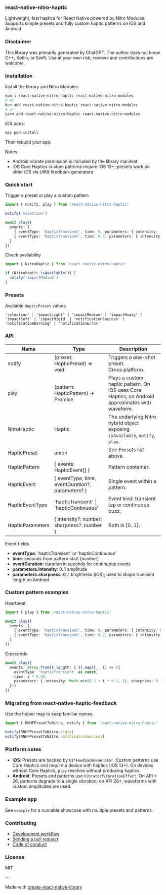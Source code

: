 ### react-native-nitro-haptic

Lightweight, fast haptics for React Native powered by Nitro Modules. Supports simple presets and fully custom haptic patterns on iOS and Android.

### Disclaimer

This library was primarily generated by ChatGPT. The author does not know C++, Kotlin, or Swift. Use at your own risk; reviews and contributions are welcome.

### Installation

Install the library and Nitro Modules:

```bash
npm i react-native-nitro-haptic react-native-nitro-modules
# or
bun add react-native-nitro-haptic react-native-nitro-modules
# or
yarn add react-native-nitro-haptic react-native-nitro-modules
```

iOS pods:

```bash
npx pod-install
```

Then rebuild your app.

Notes
- Android vibrate permission is included by the library manifest
- iOS Core Haptics custom patterns require iOS 13+; presets work on older iOS via UIKit feedback generators

### Quick start

Trigger a preset or play a custom pattern

```ts
import { notify, play } from 'react-native-nitro-haptic'

notify('selection')

await play({
  events: [
    { eventType: 'hapticTransient', time: 0, parameters: { intensity: 1, sharpness: 0.6 } },
    { eventType: 'hapticTransient', time: 0.2, parameters: { intensity: 0.8, sharpness: 0.3 } }
  ]
})
```

Check availability

```ts
import { NitroHaptic } from 'react-native-nitro-haptic'

if (NitroHaptic.isAvailable()) {
  notify('impactMedium')
}
```

### Presets

Available `HapticPreset` values

```
'selection' | 'impactLight' | 'impactMedium' | 'impactHeavy' | 'impactSoft' | 'impactRigid' | 'notificationSuccess' | 'notificationWarning' | 'notificationError'
```

### API

| Name | Type | Description |
| --- | --- | --- |
| notify | (preset: HapticPreset) => void | Triggers a one-shot preset. Cross‑platform. |
| play | (pattern: HapticPattern) => Promise<void> | Plays a custom haptic pattern. On iOS uses Core Haptics; on Android approximates with waveform. |
| NitroHaptic | Haptic | The underlying Nitro hybrid object exposing `isAvailable`, `notify`, `play`. |
| HapticPreset | union | See Presets list above. |
| HapticPattern | { events: HapticEvent[] } | Pattern container. |
| HapticEvent | { eventType, time, eventDuration?, parameters? } | Single event within a pattern. |
| HapticEventType | 'hapticTransient' \| 'hapticContinuous' | Event kind: transient tap or continuous buzz. |
| HapticParameters | { intensity?: number; sharpness?: number } | Both in [0..1]. |

Event fields
- **eventType**: 'hapticTransient' or 'hapticContinuous'
- **time**: seconds from pattern start (number)
- **eventDuration**: duration in seconds for continuous events
- **parameters.intensity**: 0..1 amplitude
- **parameters.sharpness**: 0..1 brightness (iOS); used to shape transient length on Android

### Custom pattern examples

Heartbeat

```ts
import { play } from 'react-native-nitro-haptic'

await play({
  events: [
    { eventType: 'hapticTransient', time: 0, parameters: { intensity: 0.8, sharpness: 0.2 } },
    { eventType: 'hapticTransient', time: 0.2, parameters: { intensity: 1, sharpness: 0.3 } }
  ]
})
```

Crescendo

```ts
await play({
  events: Array.from({ length: 8 }).map((_, i) => ({
    eventType: 'hapticTransient' as const,
    time: i * 0.06,
    parameters: { intensity: Math.min(0.2 + i * 0.1, 1), sharpness: 0.3 + i * 0.05 }
  }))
})
```

### Migrating from react-native-haptic-feedback

Use the helper map to keep familiar names

```ts
import { RNHFPresetToNitro, notify } from 'react-native-nitro-haptic'

notify(RNHFPresetToNitro.rigid)
notify(RNHFPresetToNitro.notificationSuccess)
```

### Platform notes

- **iOS**: Presets are backed by `UI*FeedbackGenerator`. Custom patterns use Core Haptics and require a device with haptics (iOS 13+). On devices without Core Haptics, `play` resolves without producing haptics.
- **Android**: Presets and patterns use `Vibrator`/`VibrationEffect`. On API < 26, patterns degrade to a single vibration; on API 26+, waveforms with custom amplitudes are used.

### Example app

See `example` for a runnable showcase with multiple presets and patterns.

### Contributing

- [Development workflow](CONTRIBUTING.md#development-workflow)
- [Sending a pull request](CONTRIBUTING.md#sending-a-pull-request)
- [Code of conduct](CODE_OF_CONDUCT.md)

### License

MIT

—

Made with [create-react-native-library](https://github.com/callstack/react-native-builder-bob)
